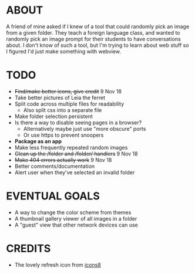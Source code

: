 # ABOUT
A friend of mine asked if I knew of a tool that could randomly pick an image from a given folder.
They teach a foreign language class, and wanted to randomly pick an image prompt for their students to have conversations about.
I don't know of such a tool, but I'm trying to learn about web stuff so I figured I'd just make something with webview.

# TODO
- ~~Find/make better icons, give credit~~ 9 Nov 18
- Take better pictures of Leia the ferret
- Split code across multiple files for readability
  - Also split css into a separate file
- Make folder selection persistent
- Is there a way to disable seeing pages in a browser?
  - Alternatively maybe just use "more obscure" ports
  - Or use https to prevent snoopers
- **Package as an app**
- Make less frequently repeated random images
- ~~Clean up the /folder and /folder/ handlers~~ 9 Nov 18
- ~~Make 404 errors actually work~~ 9 Nov 18
- Better comments/documentation
- Alert user when they've selected an invalid folder

# EVENTUAL GOALS
- A way to change the color scheme from themes
- A thumbnail gallery viewer of all images in a folder
- A "guest" view that other network devices can use

# CREDITS
- The lovely refresh icon from [icons8](https://icons8.com/icon/42856/refresh)